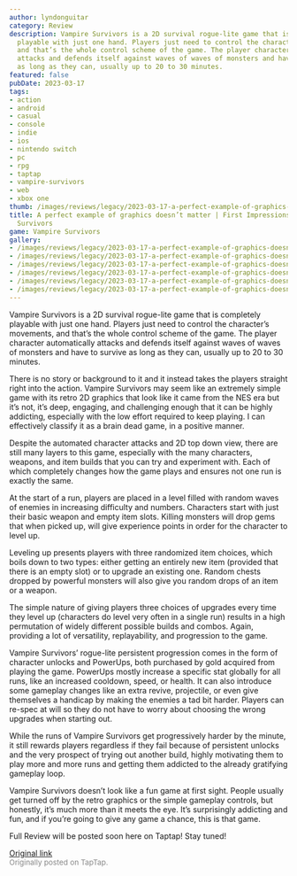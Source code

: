 ```yaml
---
author: lyndonguitar
category: Review
description: Vampire Survivors is a 2D survival rogue-lite game that is completely
  playable with just one hand. Players just need to control the character’s movements,
  and that’s the whole control scheme of the game. The player character automatically
  attacks and defends itself against waves of waves of monsters and have to survive
  as long as they can, usually up to 20 to 30 minutes.
featured: false
pubDate: 2023-03-17
tags:
- action
- android
- casual
- console
- indie
- ios
- nintendo switch
- pc
- rpg
- taptap
- vampire-survivors
- web
- xbox one
thumb: /images/reviews/legacy/2023-03-17-a-perfect-example-of-graphics-doesnt-matter--first-impressions---vampire-survivors-0.avif
title: A perfect example of graphics doesn’t matter | First Impressions - Vampire
  Survivors
game: Vampire Survivors
gallery:
- /images/reviews/legacy/2023-03-17-a-perfect-example-of-graphics-doesnt-matter--first-impressions---vampire-survivors-0.avif
- /images/reviews/legacy/2023-03-17-a-perfect-example-of-graphics-doesnt-matter--first-impressions---vampire-survivors-1.avif
- /images/reviews/legacy/2023-03-17-a-perfect-example-of-graphics-doesnt-matter--first-impressions---vampire-survivors-2.avif
- /images/reviews/legacy/2023-03-17-a-perfect-example-of-graphics-doesnt-matter--first-impressions---vampire-survivors-3.avif
- /images/reviews/legacy/2023-03-17-a-perfect-example-of-graphics-doesnt-matter--first-impressions---vampire-survivors-4.avif
- /images/reviews/legacy/2023-03-17-a-perfect-example-of-graphics-doesnt-matter--first-impressions---vampire-survivors-5.avif
---
```

Vampire Survivors is a 2D survival rogue-lite game that is completely playable with just one hand. Players just need to control the character’s movements, and that’s the whole control scheme of the game. The player character automatically attacks and defends itself against waves of waves of monsters and have to survive as long as they can, usually up to 20 to 30 minutes.

There is no story or background to it and it instead takes the players straight right into the action. Vampire Survivors may seem like an extremely simple game with its retro 2D graphics that look like it came from the NES era but it’s not, it’s deep, engaging, and challenging enough that it can be highly addicting, especially with the low effort required to keep playing. I can effectively classify it as a brain dead game, in a positive manner.

Despite the automated character attacks and 2D top down view, there are still many layers to this game, especially with the many characters, weapons, and item builds that you can try and experiment with. Each of which completely changes how the game plays and ensures not one run is exactly the same.

At the start of a run, players are placed in a level filled with random waves of enemies in increasing difficulty and numbers. Characters start with just their basic weapon and empty item slots. Killing monsters will drop gems that when picked up, will give experience points in order for the character to level up.

Leveling up presents players with three randomized item choices, which boils down to two types: either getting an entirely new item (provided that there is an empty slot) or to upgrade an existing one. Random chests dropped by powerful monsters will also give you random drops of an item or a weapon.

The simple nature of giving players three choices of upgrades every time they level up (characters do level very often in a single run) results in a high permutation of widely different possible builds and combos. Again, providing a lot of versatility, replayability, and progression to the game.

Vampire Survivors’ rogue-lite persistent progression comes in the form of character unlocks and PowerUps, both purchased by gold acquired from playing the game. PowerUps mostly increase a specific stat globally for all runs, like an increased cooldown, speed, or health. It can also introduce some gameplay changes like an extra revive, projectile, or even give themselves a handicap by making the enemies a tad bit harder. Players can re-spec at will so they do not have to worry about choosing the wrong upgrades when starting out.

While the runs of Vampire Survivors get progressively harder by the minute, it still rewards players regardless if they fail because of persistent unlocks and the very prospect of trying out another build, highly motivating them to play more and more runs and getting them addicted to the already gratifying gameplay loop.

Vampire Survivors doesn’t look like a fun game at first sight. People usually get turned off by the retro graphics or the simple gameplay controls, but honestly, it’s much more than it meets the eye. It’s surprisingly addicting and fun, and if you’re going to give any game a chance, this is that game.

Full Review will be posted soon here on Taptap! Stay tuned!

[Original link](https://www.taptap.io/post/4820169)<br><span style="font-size: 0.95em; color: #888;">Originally posted on TapTap.</span>